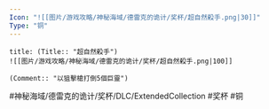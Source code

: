 ```yaml
---
Icon: "![[图片/游戏攻略/神秘海域/德雷克的诡计/奖杯/超自然殺手.png|30]]"
Type: "铜"
---
```

```ad-common-bronze-trophy
title: (Title:: "超自然殺手")
![[图片/游戏攻略/神秘海域/德雷克的诡计/奖杯/超自然殺手.png|100]]

(Comment:: "以狙擊槍打倒5個巨靈")
```

#神秘海域/德雷克的诡计/奖杯/DLC/ExtendedCollection #奖杯 #铜
